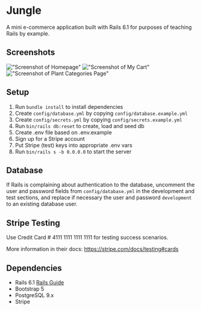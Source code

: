 # Jungle

A mini e-commerce application built with Rails 6.1 for purposes of teaching Rails by example.

## Screenshots
!["Screenshot of Homepage"](https://github.com/beaucoup32/jungle-rails/blob/main/docs/homepage.png)
!["Screenshot of My Cart"](https://github.com/beaucoup32/jungle-rails/blob/main/docs/my_cart.png)
!["Screenshot of Plant Categories Page"](https://github.com/beaucoup32/jungle-rails/blob/main/docs/plant_categories.png)

## Setup

1. Run `bundle install` to install dependencies
2. Create `config/database.yml` by copying `config/database.example.yml`
3. Create `config/secrets.yml` by copying `config/secrets.example.yml`
4. Run `bin/rails db:reset` to create, load and seed db
5. Create .env file based on .env.example
6. Sign up for a Stripe account
7. Put Stripe (test) keys into appropriate .env vars
8. Run `bin/rails s -b 0.0.0.0` to start the server

## Database

If Rails is complaining about authentication to the database, uncomment the user and password fields from `config/database.yml` in the development and test sections, and replace if necessary the user and password `development` to an existing database user.

## Stripe Testing

Use Credit Card # 4111 1111 1111 1111 for testing success scenarios.

More information in their docs: <https://stripe.com/docs/testing#cards>

## Dependencies

- Rails 6.1 [Rails Guide](http://guides.rubyonrails.org/v6.1/)
- Bootstrap 5
- PostgreSQL 9.x
- Stripe
